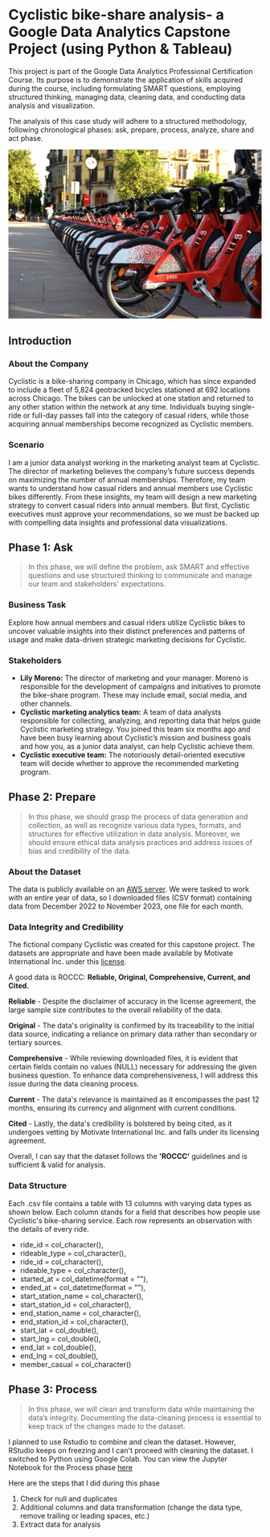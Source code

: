 # Cyclistic bike-share analysis- a Google Data Analytics Capstone Project (using Python & Tableau)

This project is part of the Google Data Analytics Professional Certification Course. Its purpose is to demonstrate the application of skills acquired during the course, including formulating SMART questions, employing structured thinking, managing data, cleaning data, and conducting data analysis and visualization.

The analysis of this case study will adhere to a structured methodology, following chronological phases: ask, prepare, process, analyze, share and act phase.

![bike_sharing](images/bike-sharing-4196725_1280.jpg)

## Introduction
### About the Company
Cyclistic is a bike-sharing company in Chicago, which has since expanded to include a fleet of 5,824 geotracked bicycles stationed at 692 locations across Chicago. The bikes can be unlocked at one station and returned to any other station within the network at any time. Individuals buying single-ride or full-day passes fall into the category of casual riders, while those acquiring annual memberships become recognized as Cyclistic members.

### Scenario
I am a junior data analyst working in the marketing analyst team at Cyclistic. The director of marketing believes the company’s future success depends on maximizing the number of annual memberships. Therefore, my team wants to understand how casual riders and annual members use Cyclistic bikes differently. From these insights, my team will design a new marketing strategy to convert casual riders into annual members. But first, Cyclistic executives must approve your recommendations, so we must be backed up with compelling data insights and professional data visualizations.

## Phase 1: Ask
>In this phase, we will define the problem, ask SMART and effective questions and use structured thinking to communicate and manage our team and stakeholders' expectations.

### Business Task
Explore how annual members and casual riders utilize Cyclistic bikes to uncover valuable insights into their distinct preferences and patterns of usage and make data-driven strategic marketing decisions for Cyclistic.

### Stakeholders
* **Lily Moreno:** The director of marketing and your manager. Moreno is responsible for the development of campaigns and initiatives to promote the bike-share program. These may include email, social media, and other channels.
* **Cyclistic marketing analytics team:** A team of data analysts responsible for collecting, analyzing, and reporting data that helps guide Cyclistic marketing strategy. You joined this team six months ago and have been busy learning about Cyclistic’s mission and business goals and how you, as a junior data analyst, can help Cyclistic achieve them.
* **Cyclistic executive team:** The notoriously detail-oriented executive team will decide whether to approve the recommended marketing program.

## Phase 2: Prepare
>In this phase, we should grasp the process of data generation and collection, as well as recognize various data types, formats, and structures for effective utilization in data analysis. Moreover, we should ensure ethical data analysis practices and address issues of bias and credibility of the data.

### About the Dataset
The data is publicly available on an [AWS server](https://divvy-tripdata.s3.amazonaws.com/index.html). We were tasked to work with an entire year of data, so I downloaded files (CSV format) containing data from December 2022 to November 2023, one file for each month.

### Data Integrity and Credibility
The fictional company Cyclistic was created for this capstone project. The datasets are appropriate and have been made available by Motivate International Inc. under this [license](https://divvybikes.com/data-license-agreement).

A good data is ROCCC: **Reliable, Original, Comprehensive, Current, and Cited.**

**Reliable** - Despite the disclaimer of accuracy in the license agreement, the large sample size contributes to the overall reliability of the data.

**Original** - The data's originality is confirmed by its traceability to the initial data source, indicating a reliance on primary data rather than secondary or tertiary sources.

**Comprehensive** - While reviewing downloaded files, it is evident that certain fields contain no values (NULL) necessary for addressing the given business question. To enhance data comprehensiveness, I will address this issue during the data cleaning process.

**Current** - The data's relevance is maintained as it encompasses the past 12 months, ensuring its currency and alignment with current conditions.

**Cited** - Lastly, the data's credibility is bolstered by being cited, as it undergoes vetting by Motivate International Inc. and falls under its licensing agreement.

Overall, I can say that the dataset follows the **'ROCCC'** guidelines and is sufficient & valid for analysis.

### Data Structure
Each .csv file contains a table with 13 columns with varying data types as shown below. Each column stands for a field that describes how people use Cyclistic's bike-sharing service. Each row represents an observation with the details of every ride.

- ride_id = col_character(),
- rideable_type = col_character(),
- ride_id = col_character(),
- rideable_type = col_character(),
- started_at = col_datetime(format = ""),
- ended_at = col_datetime(format = ""),
- start_station_name = col_character(),
- start_station_id = col_character(),
- end_station_name = col_character(),
- end_station_id = col_character(),
- start_lat = col_double(),
- start_lng = col_double(),
- end_lat = col_double(),
- end_lng = col_double(),
- member_casual = col_character()

## Phase 3: Process 
>In this phase, we will clean and transform data while maintaining the data’s integrity. Documenting the data-cleaning process is essential to keep track of the changes made to the dataset.

I planned to use Rstudio to combine and clean the dataset. However, RStudio keeps on freezing and I can't proceed with cleaning the dataset. I switched to Python using Google Colab. You can view the Jupyter Notebook for the Process phase [here](https://github.com/ecleodominique/google_data_analytics_capstone_project/blob/main/02%2603_Prepare_and_Process.ipynb)

Here are the steps that I did during this phase
1.	Check for null and duplicates
2.	Additional columns and data transformation (change the data type, remove trailing or leading spaces, etc.)
3.	Extract data for analysis


